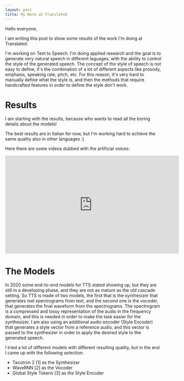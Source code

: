 ```yaml
---
layout: post
title: My Work at Translated
---
```


Hello everyone,

I am writing this post to show some results of the work I'm doing at Translated.<br>

I'm working on Text to Speech. I'm doing applied research and the goal is to generate very natural speech in different laguages, with the ability to control the style of the generated speech. The concept of the style of speech is not easy to define, it's the combination of a lot of different aspects like prosody, emphasis, speaking rate, pitch, etc.
For this reason, it's very hard to manually define what the style is, and then the methods that require handcrafted features in order to define the style don't work.


# Results
I am starting with the results, because who wants to read all the boring details about the models!

The best results are in Italian for now, but I'm working hard to achieve the same quality also in other languages :)

Here there are some videos dubbed with the artificial voices:

<iframe src="https://drive.google.com/file/d/1pPNHyZlRPtYs-nWCFUM0LCbqPeKmcVr9/view?usp=sharing" 
    width="560" 
    height="315"
    frameborder="0" 
    allowfullscreen>
</iframe>


# The Models
In 2020 some end-to-end models for TTS stated showing up, but they are still in a developing phase, and they are not as mature as the old cascade setting. So TTS is made of two models, the first that is the synthesizer that generates mel spectrograms from text, and the second one is the vocoder, that generates the final waveform from the spectrograms.
The spectrogram is a compressed and lossy representation of the audio in the frequency domain, and this is needed in order to make the task easier for the synthesizer.
I am also using an additional audio encoder (Style Encoder) that generates a style vector from a reference audio, and this vector is passed to the synthesizer in order to apply the desired style to the generated speech.

I tried a lot of different models with different resulting quality, but in the end I came up with the following selection:
- Tacotron 2 [1] as the Synthesizer
- WaveRNN [2] as the Vocoder
- Global Style Tokens [3] as the Style Encoder
